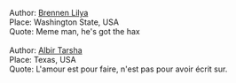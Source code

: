 Author: [Brennen Lilya](https://github.com/LarsTheHacker)<br/>
Place: Washington State, USA<br/>
Quote: Meme man, he's got the hax<br/>
</br>
Author: [Albir Tarsha](https://github.com/mtsafe)<br/>
Place: Texas, USA<br/>
Quote: L'amour est pour faire, n'est pas pour avoir écrit sur.<br/>
</br>
